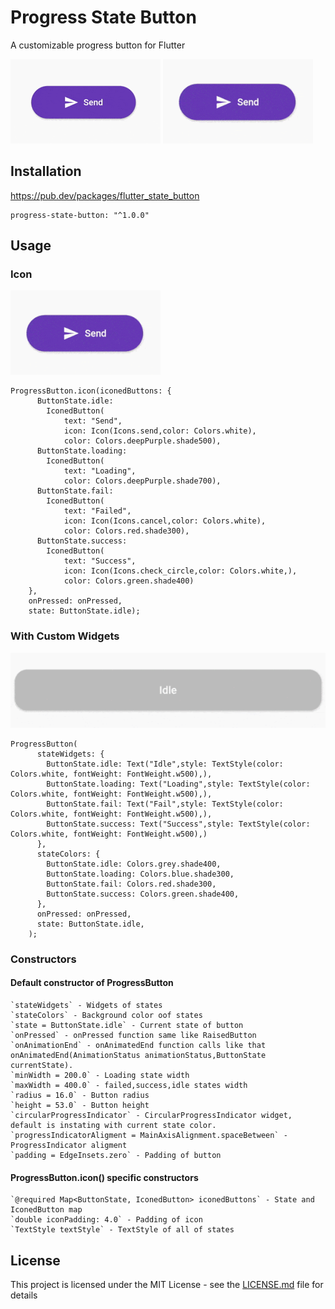 # Progress State Button

A customizable progress button for Flutter


![](./medias/failed.gif) ![](./medias/success.gif)


## Installation

https://pub.dev/packages/flutter_state_button

```
progress-state-button: "^1.0.0"
```

## Usage

### Icon 

![](./medias/success.gif)
```
ProgressButton.icon(iconedButtons: {
      ButtonState.idle:
        IconedButton(
            text: "Send",
            icon: Icon(Icons.send,color: Colors.white),
            color: Colors.deepPurple.shade500),
      ButtonState.loading:
        IconedButton(
            text: "Loading",
            color: Colors.deepPurple.shade700),
      ButtonState.fail:
        IconedButton(
            text: "Failed",
            icon: Icon(Icons.cancel,color: Colors.white),
            color: Colors.red.shade300),
      ButtonState.success:
        IconedButton(
            text: "Success",
            icon: Icon(Icons.check_circle,color: Colors.white,),
            color: Colors.green.shade400)
    }, 
    onPressed: onPressed,
    state: ButtonState.idle);
```

### With Custom Widgets 

![](./medias/custom.gif)
```
ProgressButton(
      stateWidgets: {
        ButtonState.idle: Text("Idle",style: TextStyle(color: Colors.white, fontWeight: FontWeight.w500),),
        ButtonState.loading: Text("Loading",style: TextStyle(color: Colors.white, fontWeight: FontWeight.w500),),
        ButtonState.fail: Text("Fail",style: TextStyle(color: Colors.white, fontWeight: FontWeight.w500),),
        ButtonState.success: Text("Success",style: TextStyle(color: Colors.white, fontWeight: FontWeight.w500),)
      },
      stateColors: {
        ButtonState.idle: Colors.grey.shade400,
        ButtonState.loading: Colors.blue.shade300,
        ButtonState.fail: Colors.red.shade300,
        ButtonState.success: Colors.green.shade400,
      },
      onPressed: onPressed,
      state: ButtonState.idle,
    );
```

### Constructors

#### Default constructor of ProgressButton
```
`stateWidgets` - Widgets of states
`stateColors` - Background color oof states
`state = ButtonState.idle` - Current state of button
`onPressed` - onPressed function same like RaisedButton
`onAnimationEnd` - onAnimatedEnd function calls like that onAnimatedEnd(AnimationStatus animationStatus,ButtonState currentState).
`minWidth = 200.0` - Loading state width
`maxWidth = 400.0` - failed,success,idle states width
`radius = 16.0` - Button radius
`height = 53.0` - Button height
`circularProgressIndicator` - CircularProgressIndicator widget, default is instating with current state color.
`progressIndicatorAligment = MainAxisAlignment.spaceBetween` - ProgressIndicator aligment
`padding = EdgeInsets.zero` - Padding of button
```

#### ProgressButton.icon() specific constructors
```
`@required Map<ButtonState, IconedButton> iconedButtons` - State and IconedButton map
`double iconPadding: 4.0` - Padding of icon 
`TextStyle textStyle` - TextStyle of all of states
```

## License
This project is licensed under the MIT License - see the [LICENSE.md](LICENSE.md) file for details
